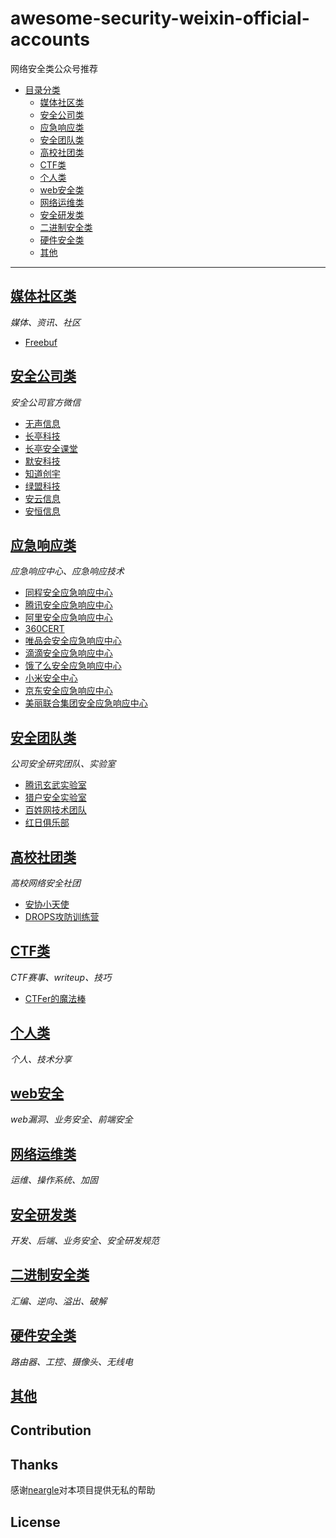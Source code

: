 # awesome-security-weixin-official-accounts
网络安全类公众号推荐

- [目录分类]()
	- [媒体社区类](#媒体社区类)
	- [安全公司类](#安全公司类)
	- [应急响应类](#应急响应)
	- [安全团队类](#安全团队类)
	- [高校社团类](#高校社团)
	- [CTF类](#CTF类)
	- [个人类](#个人类)
	- [web安全类](#web安全类)
	- [网络运维类](#网络运维类)
	- [安全研发类](#安全研发类)
	- [二进制安全类](#二进制安全类)
	- [硬件安全类](#硬件安全类)
	- [其他](#其他)

---

## [媒体社区类](/media.md)

*媒体、资讯、社区*

* [Freebuf](/media.md#Freebuf)

## [安全公司类](/org.md)

*安全公司官方微信*

* [无声信息](/org.md#无声信息)
* [长亭科技](/org.md#长亭科技)
* [长亭安全课堂](/org.md#长亭安全课堂)
* [默安科技](/org.md#默安科技)
* [知道创宇](/org.md#知道创宇)
* [绿盟科技](/org.md#绿盟科技)
* [安云信息](/org.md#安云信息)
* [安恒信息](/org.md#安恒信息)

## [应急响应类](/src.md)

*应急响应中心、应急响应技术*

* [同程安全应急响应中心](/src.md#同程安全应急响应中心)
* [腾讯安全应急响应中心](/src.md#腾讯安全应急响应中心)
* [阿里安全应急响应中心](/src.md#阿里安全应急响应中心)
* [360CERT](/src.md#360CERT)
* [唯品会安全应急响应中心](/src.md#唯品会安全应急响应中心)
* [滴滴安全应急响应中心](/src.md#滴滴安全应急响应中心)
* [饿了么安全应急响应中心](/src.md#饿了么安全应急响应中心)
* [小米安全中心](/src.md#小米安全中心)
* [京东安全应急响应中心](/src.md#京东安全应急响应中心)
* [美丽联合集团安全应急响应中心](/src.md#美丽联合集团安全应急响应中心)

## [安全团队类](/team.md)

*公司安全研究团队、实验室*

* [腾讯玄武实验室](/team.md#腾讯玄武实验室)
* [猎户安全实验室](/team.md#猎户安全实验室)
* [百姓网技术团队](/team.md#百姓网技术团队)
* [红日俱乐部](/team.md#红日俱乐部)

## [高校社团类](/school.md)

*高校网络安全社团*

* [安协小天使](/school.md#安协小天使)
* [DROPS攻防训练营](/school.md#DROPS攻防训练营)

## [CTF类](/ctf.md)

*CTF赛事、writeup、技巧*

* [CTFer的魔法棒](/ctf.md#CTFer的魔法棒)

## [个人类](/person.md)

*个人、技术分享*

## [web安全](/web.md)

*web漏洞、业务安全、前端安全*

## [网络运维类](/operation.md)

*运维、操作系统、加固*

## [安全研发类](/program.md)

*开发、后端、业务安全、安全研发规范*

## [二进制安全类](/bin.md)

*汇编、逆向、溢出、破解*

## [硬件安全类](/hardware.md)

*路由器、工控、摄像头、无线电*

## [其他](/other.md)

## Contribution

## Thanks
感谢[neargle](https://github.com/neargle)对本项目提供无私的帮助
## License